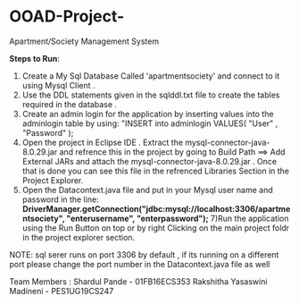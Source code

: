 # OOAD-Project-
Apartment/Society Management System

**Steps to Run**:
1) Create a My Sql Database Called 'apartmentsociety' and connect to it using Mysql Client .
2) Use the DDL statements given in the sqlddl.txt file to create the tables required in the database .
3) Create an admin login for the application by inserting values into the adminlogin table by using:
        "INSERT into adminlogin VALUES( "User" , "Password" );
4) Open the project in Eclipse IDE . Extract the mysql-connector-java-8.0.29.jar and refrence this in the project by going to
   Build Path ==> Add External JARs and attach the mysql-connector-java-8.0.29.jar . Once that is done you can see this file in      the refrenced Libraries Section in the Project Explorer.
5) Open the Datacontext.java file and put in your Mysql user name and password in the line:
     **DriverManager.getConnection("jdbc:mysql://localhost:3306/apartmentsociety", "enterusername", "enterpassword");**
7)Run the application using the Run Button on top or by right Clicking on the main project foldr in the project explorer section.

NOTE: sql serer runs on port 3306 by default , if its running on a different port please change the port number in the Datacontext.java file as well

Team Members :
Shardul Pande - 01FB16ECS353
Rakshitha
Yasaswini Madineni - PES1UG19CS247
